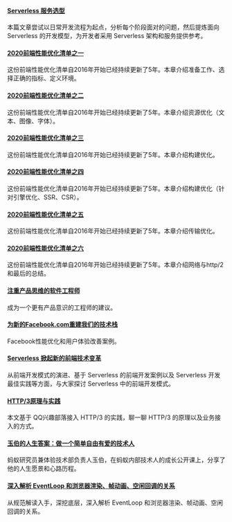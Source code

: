 #### [Serverless 服务选型](https://mp.weixin.qq.com/s/gAdRoB0PZdlnu5Aa0IQaUA)
本篇文章尝试以日常开发流程为起点，分析每个阶段面对的问题，然后提炼面向 Serverless 的开发模型，为开发者采用 Serverless 架构和服务提供参考。

#### [2020前端性能优化清单之一](https://mp.weixin.qq.com/s/iIbm1pVPYsOvpAeAjVziiQ)
这份前端性能优化清单自2016年开始已经持续更新了5年。本章介绍准备工作、选择正确的指标、定义环境。

#### [2020前端性能优化清单之二](https://mp.weixin.qq.com/s/Y2osbl9CZggA0poci9rv3w)
这份前端性能优化清单自2016年开始已经持续更新了5年。本章介绍资源优化（文本、图像、字体）。

#### [2020前端性能优化清单之三](https://mp.weixin.qq.com/s/ohCDUyo8xqtKhYfbSs5wuQ)
这份前端性能优化清单自2016年开始已经持续更新了5年。本章介绍构建优化。

#### [2020前端性能优化清单之四](https://mp.weixin.qq.com/s/i5fNnTnmfAx7CufC00oaKQ)
这份前端性能优化清单自2016年开始已经持续更新了5年。本章介绍构建优化（针对引擎优化、SSR、CSR）。

#### [2020前端性能优化清单之五](https://mp.weixin.qq.com/s/VDARTCShm0KivV_ouYvVGA)
这份前端性能优化清单自2016年开始已经持续更新了5年。本章介绍传输优化。

#### [2020前端性能优化清单之六](https://mp.weixin.qq.com/s/GHUMw2RFK-sXklJTPqoMdg)
这份前端性能优化清单自2016年开始已经持续更新了5年。本章介绍网络与http/2和最后的总结。

#### [注重产品思维的软件工程师](https://mp.weixin.qq.com/s/89NCik7xsS4zaDEvRHZdOA)
成为一个更有产品意识的工程师的建议。

#### [为新的Facebook.com重建我们的技术栈](https://mp.weixin.qq.com/s/Tsl3KEDKja0-5P_NPvVz-g)
Facebook性能优化和用户体验改善案例。

#### [Serverless 掀起新的前端技术变革](https://mp.weixin.qq.com/s/Aygcakz8bIDNhkevpkVv0w)
从前端开发模式的演进、基于 Serverless 的前端开发案例以及 Serverless 开发最佳实践等方面，与大家探讨 Serverless 中的前端开发模式。

#### [HTTP/3原理与实践](https://mp.weixin.qq.com/s/Y7v738Zeir3cZMxthjUY_Q)
本文基于 QQ兴趣部落接入 HTTP/3 的实践，聊一聊 HTTP/3 的原理以及业务接入的方式。

#### [玉伯的人生答案：做一个简单自由有爱的技术人](https://segmentfault.com/a/1190000022676508)
蚂蚁研究员兼体验技术部负责人玉伯，在蚂蚁内部技术人的成长公开课上，分享了他的人生愿景和心路历程。

#### [深入解析 EventLoop 和浏览器渲染、帧动画、空闲回调的关系](https://mp.weixin.qq.com/s/ynLq8MjRLqX6uaYbK17n_Q)
从规范解读入手，深挖底层，深入解析 EventLoop 和浏览器渲染、帧动画、空闲回调的关系。